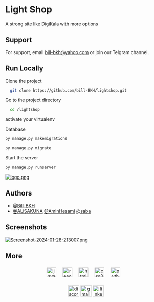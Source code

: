 
# Light Shop

A strong site like DigiKala with more options


## Support

For support, email bill-bkh@yahoo.com or join our Telgram channel.


## Run Locally

Clone the project

```bash
  git clone https://github.com/bill-BKH/lightshop.git
```

Go to the project directory

```bash
  cd /lightshop
```

activate your virtualenv

Database
```bash
py manage.py makemigrations

py manage.py migrate
```
Start the server

```bash
py manage.py runserver
```



[![logo.png](https://i.postimg.cc/9XwhmWJQ/logo.png)](https://postimg.cc/23YJTNss)


## Authors

- [@Bill-BKH](https://github.com/bill-BKH)
- [@ALiSAKUNA](https://github.com/bill-BKH)     [@AminHesami](https://github.com/aminhesami-1) [@saba](https://github.com/saba-71)

## Screenshots

[![Screenshot-2024-01-28-213007.png](https://i.postimg.cc/fT4hk6rj/Screenshot-2024-01-28-213007.png)](https://postimg.cc/3WZqcb7d)


## More


###

<div align="Center">
  <img src="https://cdn.jsdelivr.net/gh/devicons/devicon/icons/javascript/javascript-original.svg" height="30" alt="javascript logo"  />
  <img width="12" />
  <img src="https://cdn.jsdelivr.net/gh/devicons/devicon/icons/react/react-original.svg" height="30" alt="react logo"  />
  <img width="12" />
  <img src="https://cdn.jsdelivr.net/gh/devicons/devicon/icons/html5/html5-original.svg" height="30" alt="html5 logo"  />
  <img width="12" />
  <img src="https://cdn.jsdelivr.net/gh/devicons/devicon/icons/css3/css3-original.svg" height="30" alt="css3 logo"  />
  <img width="12" />
  <img src="https://cdn.jsdelivr.net/gh/devicons/devicon/icons/python/python-original.svg" height="30" alt="python logo"  />
  <img width="12" />
</div>

###

<div align="center">
  <img src="https://img.shields.io/static/v1?message=Discord&logo=discord&label=&color=7289DA&logoColor=white&labelColor=&style=for-the-badge" height="35" alt="discord logo"  />
  <img src="https://img.shields.io/static/v1?message=Gmail&logo=gmail&label=&color=D14836&logoColor=white&labelColor=&style=for-the-badge" height="35" alt="gmail logo"  />
  <img src="https://img.shields.io/static/v1?message=LinkedIn&logo=linkedin&label=&color=0077B5&logoColor=white&labelColor=&style=for-the-badge" height="35" alt="linkedin logo"  />
</div>

###

<br>
